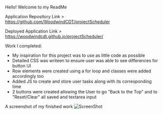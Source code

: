 Hello! Welcome to my ReadMe

Application Repository Link > https://github.com/WoodwindCDT/projectScheduler

Deployed Application Link > https://woodwindcdt.github.io/projectScheduler/

Work I completed:
- My inspiration for this project was to use as little code as possible
- Detailed CSS was writeen to ensure user was able to see differences for button UI
- Row elements were created using a for loop and classes were added accordingly too
- Added JS to create and store user tasks along with its corresponding time
- 2 buttons were created allowing the User to go "Back to the Top" and to "Reset/Clear" all saved and textarea input

A screenshot of my finished work
![ScreenShot](https://user-images.githubusercontent.com/67067481/91653197-0a614f00-ea64-11ea-87f6-d2f7466129c5.PNG)